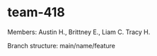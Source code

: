 # team-418

Members: Austin H., Brittney E., Liam C. Tracy H.

Branch structure: main/name/feature

